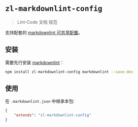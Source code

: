 # `zl-markdownlint-config`

>Lint-Code 文档 规范

支持配套的 [markdownlint 可共享配置](https://www.npmjs.com/package/markdownlint#optionsconfig)。

## 安装

需要先行安装 [markdownlint](https://www.npmjs.com/package/markdownlint)：

```bash
npm install zl-markdownlint-config markdownlint --save-dev
```

## 使用

在 `.markdownlint.json` 中继承本包:

```json
{
	"extends": "zl-markdownlint-config"
}
```

